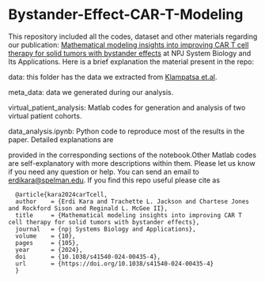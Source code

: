 # Bystander-Effect-CAR-T-Modeling
This repository included all the codes, dataset and other materials regarding our publication:
[Mathematical modeling insights into improving CAR T cell therapy for solid tumors with bystander effects](https://www.nature.com/articles/s41540-024-00435-4) at NPJ System Biology and Its Applications.
Here is a brief explanation the material present in the repo:

data: this folder has the data we extracted from [Klampatsa et.al](https://pubmed.ncbi.nlm.nih.gov/32802940/). 

meta_data: data we generated during our analysis.

virtual_patient_analysis: Matlab codes for generation and analysis of two virtual patient cohorts.

data_analysis.ipynb: Python code to reproduce most of the results in the paper. Detailed explanations are 

provided in the corresponding sections of the notebook.Other Matlab codes are self-explanatory with more descriptions within them. Please let us know if you need any question or help. You can send an email to erdikara@spelman.edu. If you find this repo useful please cite as

      @article{kara2024carTcell,
      author    = {Erdi Kara and Trachette L. Jackson and Chartese Jones and Rockford Sison and Reginald L. McGee II},
      title     = {Mathematical modeling insights into improving CAR T cell therapy for solid tumors with bystander effects},
      journal   = {npj Systems Biology and Applications},
      volume    = {10},
      pages     = {105},
      year      = {2024},
      doi       = {10.1038/s41540-024-00435-4},
      url       = {https://doi.org/10.1038/s41540-024-00435-4}
      }


